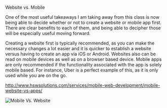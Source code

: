 Website vs. Mobile 

One of the most useful takeaways I am taking away from this class is now being able to decide whether or not to create a website or mobile app first.  There are clear benefits to each of them, and being able to decipher those will be especially useful moving forward.

Creating a website first is typically recommended, as you can make the necessary changes a lot easier and it is quicker to establish a website versus having to create an app via iOS or Android.  Websites also can be read on mobile devices as well as on a browser based device.  Mobile apps are only recommended if the functionality associated with the app is solely mobile based.  For instance, Uber is a perfect example of this, as it is only used while you are on the go.

http://www.hswsolutions.com/services/mobile-web-development/mobile-website-vs-apps/

![Mobile Vs. Website](http://blog.unidev.com/wp-content/uploads/2011/09/mobile_app-vs_website.png)
